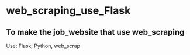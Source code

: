 # web_scraping_use_Flask
## To make the job_website that use web_scraping 


Use: Flask, Python, web_scrap



